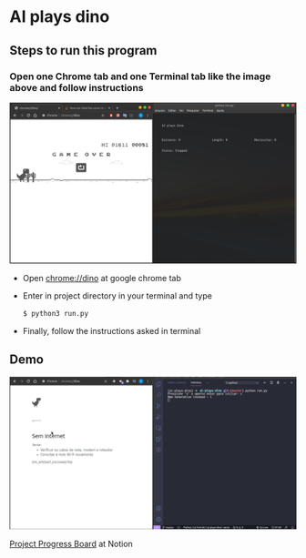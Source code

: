 # AI plays dino

## Steps to run this program

### Open one Chrome tab and one Terminal tab like the image above and follow instructions

![Enviroment to run the program](./assets/workspace.png)

- Open [chrome://dino](chrome://dino/) at google chrome tab
- Enter in project directory in your terminal and type

  ```bash
  $ python3 run.py
  ```

- Finally, follow the instructions asked in terminal

## Demo

![Dino](./screenshots/dino.gif)

[Project Progress Board](https://www.notion.so/AI-plays-Dino-10f56af8621b487db572b00c4a5172a1) at Notion
